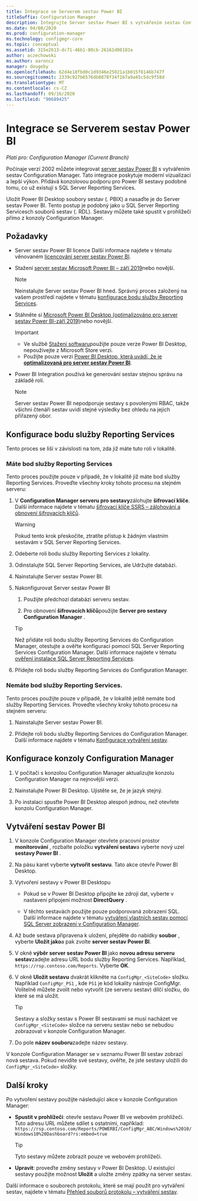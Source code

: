```yaml
---
title: Integrace se Serverem sestav Power BI
titleSuffix: Configuration Manager
description: Integrujte Server sestav Power BI s vytvářením sestav Configuration Manager pro moderní vizualizaci a lepší výkon.
ms.date: 04/08/2020
ms.prod: configuration-manager
ms.technology: configmgr-core
ms.topic: conceptual
ms.assetid: 315e2613-dc71-46b1-80cb-26161d08103a
author: aczechowski
ms.author: aaroncz
manager: dougeby
ms.openlocfilehash: 62d4e18fbd0c1d9346e25021a1b015f8146b747f
ms.sourcegitcommit: 2339c927b6576db8878f34f167a9a45c5dc9f58d
ms.translationtype: MT
ms.contentlocale: cs-CZ
ms.lasthandoff: 09/16/2020
ms.locfileid: "90689425"
---
```

# <a name="integrate-with-power-bi-report-server"></a>Integrace se Serverem sestav Power BI

*Platí pro: Configuration Manager (Current Branch)*

<!--3721603-->

Počínaje verzí 2002 můžete integrovat [server sestav Power BI](/power-bi/report-server/get-started) s vytvářením sestav Configuration Manager. Tato integrace poskytuje moderní vizualizaci a lepší výkon. Přidává konzolovou podporu pro Power BI sestavy podobné tomu, co už existují s SQL Server Reporting Services.

Uložit Power BI Desktop soubory sestav (. PBIX) a nasaďte je do Server sestav Power BI. Tento postup je podobný jako u SQL Server Reporting Servicesch souborů sestav (. RDL). Sestavy můžete také spustit v prohlížeči přímo z konzoly Configuration Manager.

## <a name="prerequisites"></a>Požadavky

- Server sestav Power BI licence Další informace najdete v tématu věnovaném [licencování server sestav Power BI](/power-bi/report-server/get-started#licensing-power-bi-report-server).

- Stažení [server sestav Microsoft Power BI – září 2019](https://www.microsoft.com/download/details.aspx?id=57270)nebo novější.

    > [!NOTE]
    > Neinstalujte Server sestav Power BI hned. Správný proces založený na vašem prostředí najdete v tématu [konfigurace bodu služby Reporting Services](#configure-the-reporting-services-point).

- Stáhněte si [Microsoft Power BI Desktop (optimalizováno pro server sestav Power BI-září 2019)](https://www.microsoft.com/download/details.aspx?id=57271)nebo novější.

    > [!IMPORTANT]
    > - Ve službě [Stažení softwaru](https://www.microsoft.com/download/)použijte pouze verze Power BI Desktop, nepoužívejte z Microsoft Store verzi.
    > - Použijte pouze verzi [Power BI Desktop, která uvádí, že je **optimalizovaná pro server sestav Power BI**](/power-bi/report-server/install-powerbi-desktop).

- Power BI Integration používá ke generování sestav stejnou správu na základě rolí.
    > [!NOTE]
    > Server sestav Power BI nepodporuje sestavy s povolenými RBAC, takže všichni čtenáři sestav uvidí stejné výsledky bez ohledu na jejich přiřazený obor.

## <a name="configure-the-reporting-services-point"></a>Konfigurace bodu služby Reporting Services

Tento proces se liší v závislosti na tom, zda již máte tuto roli v lokalitě.

### <a name="you-have-a-reporting-services-point"></a>Máte bod služby Reporting Services

Tento proces použijte pouze v případě, že v lokalitě již máte bod služby Reporting Services. Proveďte všechny kroky tohoto procesu na stejném serveru:

1. V **Configuration Manager serveru pro sestavy**zálohujte **šifrovací klíče**. Další informace najdete v tématu [šifrovací klíče SSRS – zálohování a obnovení šifrovacích klíčů](/sql/reporting-services/install-windows/ssrs-encryption-keys-back-up-and-restore-encryption-keys).

    > [!WARNING]
    > Pokud tento krok přeskočíte, ztratíte přístup k žádným vlastním sestavám v SQL Server Reporting Services.

1. Odeberte roli bodu služby Reporting Services z lokality.

1. Odinstalujte SQL Server Reporting Services, ale Udržujte databázi.

1. Nainstalujte Server sestav Power BI.

1. Nakonfigurovat Server sestav Power BI

    1. Použijte předchozí databázi serveru sestav.

    1. Pro obnovení **šifrovacích klíčů**použijte **Server pro sestavy Configuration Manager** .

    > [!TIP]
    > Než přidáte roli bodu služby Reporting Services do Configuration Manager, otestujte a ověřte konfiguraci pomocí SQL Server Reporting Services Configuration Manager. Další informace najdete v tématu [ověření instalace SQL Server Reporting Services](configuring-reporting.md#verify-sql-server-reporting-services-installation).<!-- MEMDocs #713 -->

1. Přidejte roli bodu služby Reporting Services do Configuration Manager.

### <a name="you-dont-have-a-reporting-services-point"></a>Nemáte bod služby Reporting Services.

Tento proces použijte pouze v případě, že v lokalitě ještě nemáte bod služby Reporting Services. Proveďte všechny kroky tohoto procesu na stejném serveru:

1. Nainstalujte Server sestav Power BI.

2. Přidejte roli bodu služby Reporting Services do Configuration Manager. Další informace najdete v tématu [Konfigurace vytváření sestav](configuring-reporting.md).

## <a name="configure-the-configuration-manager-console"></a>Konfigurace konzoly Configuration Manager

1. V počítači s konzolou Configuration Manager aktualizujte konzolu Configuration Manager na nejnovější verzi.

1. Nainstalujte Power BI Desktop. Ujistěte se, že je jazyk stejný.

1. Po instalaci spusťte Power BI Desktop alespoň jednou, než otevřete konzolu Configuration Manager.

## <a name="create-power-bi-reports"></a>Vytváření sestav Power BI

1. V konzole Configuration Manager otevřete pracovní prostor **monitorování** , rozbalte položku **vytváření sestav**a vyberte nový uzel **sestavy Power BI** .

1. Na pásu karet vyberte **vytvořit sestavu**. Tato akce otevře Power BI Desktop.

1. Vytvoření sestavy v Power BI Desktopu

    - Pokud se v Power BI Desktop připojíte ke zdroji dat, vyberte v nastavení připojení možnost **DirectQuery** .

    - V těchto sestavách použijte pouze podporovaná zobrazení SQL. Další informace najdete v tématu [vytváření vlastních sestav pomocí SQL Server zobrazení v Configuration Manager](../../../develop/core/understand/sqlviews/create-custom-reports-using-sql-server-views.md).

1. Až bude sestava připravena k uložení, přejděte do nabídky **soubor** , vyberte **Uložit jako**a pak zvolte **server sestav Power BI**.

1. V okně **výběr server sestav Power BI** jako **novou adresu serveru sestav**zadejte adresu URL bodu služby Reporting Services. Například, `https://rsp.contoso.com/Reports`. Vyberte **OK**.

1. V okně **Uložit sestavu** dvakrát klikněte na `ConfigMgr_<SiteCode>` složku. Například `ConfigMgr_PS1` , kde `PS1` je kód lokality nástroje ConfigMgr. Volitelně můžete zvolit nebo vytvořit (ze serveru sestav) dílčí složku, do které se má uložit.
    > [!TIP]
    > Sestavy a složky sestav s Power BI sestavami se musí nacházet ve `ConfigMgr_<SiteCode>` složce na serveru sestav nebo se nebudou zobrazovat v konzole Configuration Manager.

1. Do pole **název souboru**zadejte název sestavy.

V konzole Configuration Manager se v seznamu Power BI sestav zobrazí nová sestava. Pokud nevidíte své sestavy, ověřte, že jste sestavy uložili do `ConfigMgr_<SiteCode>` složky.

## <a name="next-steps"></a>Další kroky

Po vytvoření sestavy použijte následující akce v konzole Configuration Manager:

- **Spustit v prohlížeči**: otevře sestavu Power BI ve webovém prohlížeči. Tuto adresu URL můžete sdílet s ostatními, například: `https://rsp.contoso.com/Reports/POWERBI/ConfigMgr_ABC/Windows%2010/Windows10%20Dashboard?rs:embed=true`

    > [!TIP]
    > Tyto sestavy můžete zobrazit pouze ve webovém prohlížeči.

- **Upravit**: proveďte změny sestavy v Power BI Desktop. U existující sestavy použijte možnost **Uložit** a uložte změny zpátky na server sestav.

Další informace o souborech protokolu, které se mají použít pro vytváření sestav, najdete v tématu [Přehled souborů protokolu – vytváření sestav](../../plan-design/hierarchy/log-files.md#BKMK_ReportLog).

